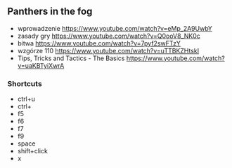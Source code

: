 ## Panthers in the fog

- wprowadzenie https://www.youtube.com/watch?v=eMp_2A9UwbY
- zasady gry https://www.youtube.com/watch?v=Q0ooV8_NK0c
- bitwa https://www.youtube.com/watch?v=7pyf2swFTzY
- wzgórze 110 https://www.youtube.com/watch?v=uTTBKZHtskI
- Tips, Tricks and Tactics - The Basics https://www.youtube.com/watch?v=uaKBTyiXwrA

### Shortcuts

- ctrl+u
- ctrl+
- f5
- f6
- f7
- f9
- space
- shift+click
- x
